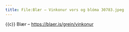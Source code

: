 ```yaml
---
title: File:Blær – Vinkonur vors og blóma 30783.jpeg
---
```


{{c}} Blær – https://blaer.is/grein/vinkonur